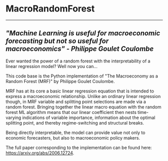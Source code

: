 # MacroRandomForest


---------------------------------------------------------------------------------------------------------------------------------
*"Machine Learning is useful for macroeconomic forecasting but not so useful for macroeconomics" - Philippe Goulet Coulombe*
---------------------------------------------------------------------------------------------------------------------------------

Ever wanted the power of a random forest with the interpretability of a linear regression model? Well now you can...

This code base is the Python implementation of "The Macroeconomy as a Random Forest (MRF)" by Philippe Goulet Coulombe. 

MRF has at its core a basic linear regression equation that is intended to express a macroeconomic relationship. Unlike an ordinary linear regression though, in MRF variable and splitting point selections are made via a random forest. Bringing together the linear macro equation with the random forest ML algorithm means that our linear coefficient then nests time-varying indications of variable importance, information about the optimal splitting point, and thereby regime-switching and structural breaks. 

Being directly interpretable, the model can provide value not only to economic forecasters, but also to macroeconomic policy makers.

The full paper corresponding to the implementation can be found here: https://arxiv.org/abs/2006.12724. 
